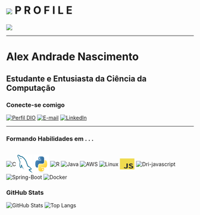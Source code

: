 <h1>
    <a href="https://www.dio.me/">
     <img align="center" width="40px" src="https://hermes.digitalinnovation.one/assets/diome/logo-minimized.png"></a>
    <span> P R O F I L E</span>
</h1>

 <a href="https://web.dio.me/track/fd133067-6f2b-47c8-9763-edd87ec6b1cc"> 
     <img align="center" width="200px" src="https://hermes.dio.me/tracks/f5dba255-da18-427a-a02a-ca11a339c1cd.png">  </a>

   


---

# Alex Andrade Nascimento
## Estudante e Entusiasta da Ciência da Computação

### Conecte-se comigo
[![Perfil DIO](https://img.shields.io/badge/-Meu%20Perfil%20na%20DIO-400?style=for-the-badge)](https://web.dio.me/users/andrade_aan/)
[![E-mail](https://img.shields.io/badge/-Email-150?style=for-the-badge&logo=microsoft-outlook&logoColor=E94D5F)](mailto:andrade.aan@gmail.com)
[![LinkedIn](https://img.shields.io/badge/-LinkedIn-000?style=for-the-badge&logo=linkedin&logoColor=30A3DC)](https://www.linkedin.com/in/alex-andrade-nascimento/)

---
### Formando Habilidades  em . . .

<div style="display: inline_block"><br>
  <img align="center" alt="C" height="50" width="40" src="https://cdn.jsdelivr.net/gh/devicons/devicon/icons/c/c-original.svg">
   <img align="center" alt="Dri-MySQL" height="50" width="40" src="https://raw.githubusercontent.com/devicons/devicon/master/icons/mysql/mysql-original.svg">
  <img align="center" alt="Dri-Python" height="50" width="40" src="https://raw.githubusercontent.com/devicons/devicon/master/icons/python/python-original.svg">
   <img align="center" alt="R" height="50" width="40" src="https://cdn.jsdelivr.net/gh/devicons/devicon/icons/r/r-original.svg">
  <img align="center" alt="Java" height="60" width="40" src="https://cdn.jsdelivr.net/gh/devicons/devicon/icons/java/java-original.svg">
 <img align="center" alt="AWS" height="60" width="55" src="https://cdn.jsdelivr.net/gh/devicons/devicon/icons/amazonwebservices/amazonwebservices-plain-wordmark.svg">
 <img align="center" alt="Linux" height="50" width="40" src="https://cdn.jsdelivr.net/gh/devicons/devicon/icons/linux/linux-original.svg">
 <img align="center" alt="Dri-javascript" height="30" width="40" src="https://raw.githubusercontent.com/devicons/devicon/master/icons/javascript/javascript-original.svg">
 <img align="center" alt="Dri-javascript" height="45" width="40" src="https://cdn.jsdelivr.net/gh/devicons/devicon/icons/angularjs/angularjs-original.svg">
 <img align="center" alt="Spring-Boot" height="60" width="50" src="https://cdn.jsdelivr.net/gh/devicons/devicon/icons/spring/spring-original-wordmark.svg">
 <img align="center" alt="Docker" height="55" width="45" src="https://cdn.jsdelivr.net/gh/devicons/devicon/icons/docker/docker-original-wordmark.svg">
 
 
### GitHub Stats
![GitHub Stats](https://github-readme-stats.vercel.app/api?username=andrade-aan&theme=transparent&bg_color=000&border_color=30A3DC&show_icons=true&icon_color=30A3DC&title_color=E94D5F&text_color=FFF)
![Top Langs](https://github-readme-stats-git-masterrstaa-rickstaa.vercel.app/api/top-langs/?username=andrade-aan&layout=compact&bg_color=000&border_color=30A3DC&title_color=E94D5F&text_color=FFF)

